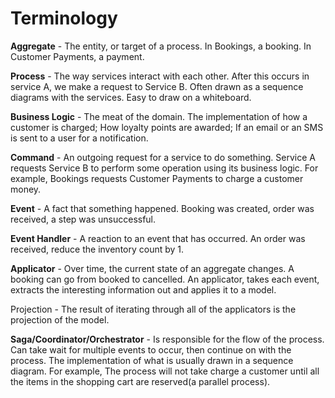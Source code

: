 

# Terminology

**Aggregate** - The entity, or target of a process. In Bookings, a booking. In Customer Payments, a payment.

**Process** - The way services interact with each other. After this occurs in service A, we make a request to Service B. Often drawn as a sequence diagrams with the services. Easy to draw on a whiteboard.

**Business Logic** - The meat of the domain. The implementation of how a customer is charged; How loyalty points are awarded; If an email or an SMS is sent to a user for a notification.

**Command** - An outgoing request for a service to do something. Service A requests Service B to perform some operation using its business logic. For example, Bookings requests Customer Payments to charge a customer money.

**Event** - A fact that something happened. Booking was created, order was received, a step was unsuccessful.

**Event Handler** - A reaction to an event that has occurred. An order was received, reduce the inventory count by 1.

**Applicator** - Over time, the current state of an aggregate changes. A booking can go from booked to cancelled. An applicator, takes each event, extracts the interesting information out and applies it to a model.

Projection - The result of iterating through all of the applicators is the projection of the model.

**Saga/Coordinator/Orchestrator** - Is responsible for the flow of the process. Can take wait for multiple events to occur, then continue on with the process. The implementation of what is usually drawn in a sequence diagram. For example, The process will not take charge a customer until all the items in the shopping cart are reserved\(a parallel process\).

